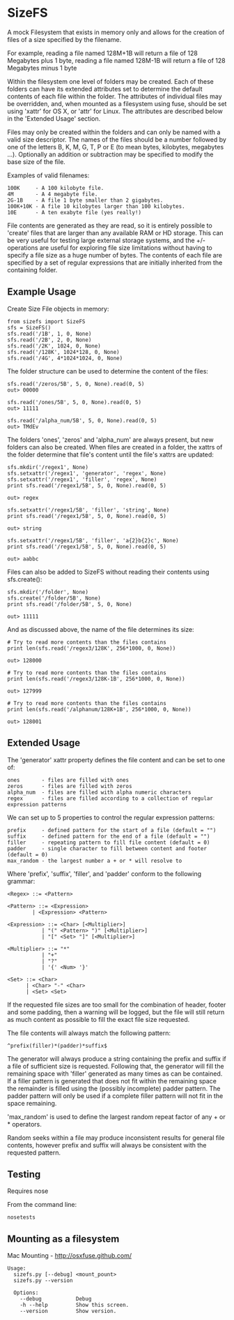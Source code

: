 SizeFS
======

A mock Filesystem that exists in memory only and allows for the creation of
files of a size specified by the filename. 

For example, reading a file named 128M+1B will return a file of 128 Megabytes
plus 1 byte, reading a file named 128M-1B will return a file of 128 Megabytes
minus 1 byte

Within the filesystem one level of folders may be created. Each of these folders
can have its extended attributes set to determine the default contents of each
file within the folder. The attributes of individual files may be overridden,
and, when mounted as a filesystem using fuse, should be set using 'xattr' for
OS X, or 'attr' for Linux. The attributes are described below in the 'Extended Usage'
section.

Files may only be created within the folders and can only be named with a valid
size descriptor. The names of the files should be a number followed by one of the
letters B, K, M, G, T, P or E (to mean bytes, kilobytes, megabytes ...). Optionally
an addition or subtraction may be specified to modify the base size of the file.

Examples of valid filenames:

    100K     - A 100 kilobyte file.
    4M       - A 4 megabyte file.
    2G-1B    - A file 1 byte smaller than 2 gigabytes.
    100K+10K - A file 10 kilobytes larger than 100 kilobytes.
    10E      - A ten exabyte file (yes really!)
    
File contents are generated as they are read, so it is entirely possible to 'create'
files that are larger than any available RAM or HD storage. This can be very useful
for testing large external storage systems, and the +/- operations are useful for
exploring file size limitations without having to specify a file size as a huge
number of bytes. The contents of each file are specified by a set of regular
expressions that are initially inherited from the containing folder.

Example Usage
--------------

Create Size File objects in memory:

    from sizefs import SizeFS
    sfs = SizeFS()
    sfs.read('/1B', 1, 0, None)
    sfs.read('/2B', 2, 0, None)
    sfs.read('/2K', 1024, 0, None)
    sfs.read('/128K', 1024*128, 0, None)
    sfs.read('/4G', 4*1024*1024, 0, None)

The folder structure can be used to determine the content of the files:

    sfs.read('/zeros/5B', 5, 0, None).read(0, 5)
    out> 00000

    sfs.read('/ones/5B', 5, 0, None).read(0, 5)
    out> 11111

    sfs.read('/alpha_num/5B', 5, 0, None).read(0, 5)
    out> TMdEv

The folders 'ones', 'zeros' and 'alpha_num' are always present,
but new folders can also be created. When files are created in a
folder, the xattrs of the folder determine that file's content until
the file's xattrs are updated:

    sfs.mkdir('/regex1', None)
    sfs.setxattr('/regex1', 'generator', 'regex', None)
    sfs.setxattr('/regex1', 'filler', 'regex', None)
    print sfs.read('/regex1/5B', 5, 0, None).read(0, 5)

    out> regex

    sfs.setxattr('/regex1/5B', 'filler', 'string', None)
    print sfs.read('/regex1/5B', 5, 0, None).read(0, 5)

    out> string

    sfs.setxattr('/regex1/5B', 'filler', 'a{2}b{2}c', None)
    print sfs.read('/regex1/5B', 5, 0, None).read(0, 5)

    out> aabbc

Files can also be added to SizeFS without reading their contents using sfs.create():

    sfs.mkdir('/folder', None)
    sfs.create('/folder/5B', None)
    print sfs.read('/folder/5B', 5, 0, None)

    out> 11111

And as discussed above, the name of the file determines its size:

    # Try to read more contents than the files contains
    print len(sfs.read('/regex3/128K', 256*1000, 0, None))

    out> 128000

    # Try to read more contents than the files contains
    print len(sfs.read('/regex3/128K-1B', 256*1000, 0, None))

    out> 127999

    # Try to read more contents than the files contains
    print len(sfs.read('/alphanum/128K+1B', 256*1000, 0, None))

    out> 128001


Extended Usage
--------------

The 'generator' xattr property defines the file content and can be set to one
of:

    ones       - files are filled with ones
    zeros      - files are filled with zeros
    alpha_num  - files are filled with alpha numeric characters
    regex      - files are filled according to a collection of regular expression patterns

We can set up to 5 properties to control the regular expression patterns:

    prefix     - defined pattern for the start of a file (default = "")
    suffix     - defined pattern for the end of a file (default = "")
    filler     - repeating pattern to fill file content (default = 0)
    padder     - single character to fill between content and footer (default = 0)
    max_random - the largest number a + or * will resolve to 

Where 'prefix', 'suffix', 'filler', and 'padder' conform to the following
grammar:

    <Regex> ::= <Pattern>

    <Pattern> ::= <Expression>
            | <Expression> <Pattern>

    <Expression> ::= <Char> [<Multiplier>]
               | "(" <Pattern> ")" [<Multiplier>]
               | "[" <Set> "]" [<Multiplier>]

    <Multiplier> ::= "*"
               | "+"
               | "?"
               | '{' <Num> '}'

    <Set> ::= <Char>
          | <Char> "-" <Char>
          | <Set> <Set>

If the requested file sizes are too small for the combination of header, footer
and some padding, then a warning will be logged, but the file will still
return as much content as possible to fill the exact file size requested.

The file contents will always match the following pattern:

    ^prefix(filler)*(padder)*suffix$

The generator will always produce a string containing the prefix and suffix if a
file of sufficient size is requested. Following that, the generator will fill
the remaining space with 'filler' generated as many times as can be contained.
If a filler pattern is generated that does not fit within the remaining space
the remainder is filled using the (possibly incomplete) padder pattern. The
padder pattern will only be used if a complete filler pattern will not fit in
the space remaining.

'max_random' is used to define the largest random repeat factor of any + or *
operators.

Random seeks within a file may produce inconsistent results for general file
contents, however prefix and suffix will always be consistent with the requested
pattern.

Testing
------------------------

Requires nose

From the command line:

    nosetests

Mounting as a filesystem
------------------------

Mac Mounting - http://osxfuse.github.com/

    Usage:
      sizefs.py [--debug] <mount_pount>
      sizefs.py --version
 
      Options:
        --debug           Debug
        -h --help         Show this screen.
        --version         Show version.



